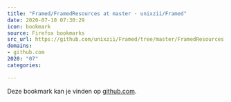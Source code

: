 ```yaml
---
title: "Framed/FramedResources at master · unixzii/Framed"
date: 2020-07-10 07:30:29
icon: bookmark
source: Firefox bookmarks
src_url: https://github.com/unixzii/Framed/tree/master/FramedResources
domains:
- github.com
2020: "07"
categories:

---
```

Deze bookmark kan je vinden op [github.com](https://github.com/unixzii/Framed/tree/master/FramedResources).
